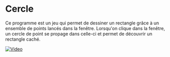 # Cercle

Ce programme est un jeu qui permet de dessiner un rectangle grâce à un ensemble de points lancés dans la fenêtre.
Lorsqu'on clique dans la fenêtre, un cercle de point se propage dans celle-ci et permet de découvrir un rectangle caché.

[![Video](https://img.youtube.com/vi/pEjycWGoP7c/0.jpg)](https://www.youtube.com/watch?v=pEjycWGoP7c)

